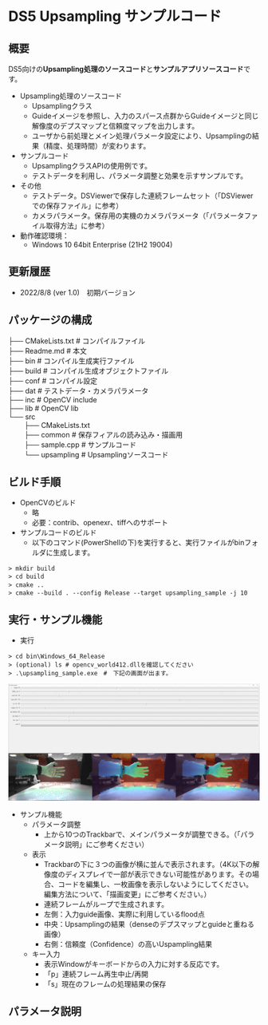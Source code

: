 # DS5 Upsampling サンプルコード
## 概要
DS5向けの**Upsampling処理のソースコード**と**サンプルアプリソースコード**です。
* Upsampling処理のソースコード
  * Upsamplingクラス
  * Guideイメージを参照し、入力のスパース点群からGuideイメージと同じ解像度のデプスマップと信頼度マップを出力します。
  * ユーザから前処理とメイン処理パラメータ設定により、Upsamplingの結果（精度、処理時間）が変わります。
* サンプルコード
  * UpsamplingクラスAPIの使用例です。
  * テストデータを利用し、パラメータ調整と効果を示すサンプルです。
* その他
  * テストデータ。DSViewerで保存した連続フレームセット（「DSViewerでの保存ファイル」に参考）
  * カメラパラメータ。保存用の実機のカメラパラメータ（「パラメータファイル取得方法」に参考）
* 動作確認環境：
  * Windows 10 64bit Enterprise (21H2 19004)


## 更新履歴
* 2022/8/8 (ver 1.0)　初期バージョン


## パッケージの構成
├── CMakeLists.txt # コンパイルファイル　\
├── Readme.md # 本文\
├── bin # コンパイル生成実行ファイル　\
├── build # コンパイル生成オブジェクトファイル　\
├── conf # コンパイル設定 \
├── dat # テストデータ・カメラパラメータ \
├── inc # OpenCV include \
├── lib # OpenCV lib \
└── src \
&emsp;&emsp;    ├── CMakeLists.txt \
&emsp;&emsp;    ├── common # 保存フィアルの読み込み・描画用 \
&emsp;&emsp;    ├── sample.cpp # サンプルコード　\
&emsp;&emsp;    └── upsampling # Upsamplingソースコード

## ビルド手順
* OpenCVのビルド
  * 略
  * 必要：contrib、openexr、tiffへのサポート
* サンプルコードのビルド
  * 以下のコマンド(PowerShellの下)を実行すると、実行ファイルがbinフォルダに生成します。
```shell
> mkdir build
> cd build
> cmake ..　
> cmake --build . --config Release --target upsampling_sample -j 10
```
## 実行・サンプル機能
* 実行
```shell
> cd bin\Windows_64_Release
> (optional) ls # opencv_world412.dllを確認してください
> .\upsampling_sample.exe　#　下記の画面が出ます。
```

![sample](./imgs/sample_app_interface1.png)

* サンプル機能
  * パラメータ調整
    * 上から10つのTrackbarで、メインパラメータが調整できる。（「パラメータ説明」にご参考ください）
  * 表示
    * Trackbarの下に３つの画像が横に並んで表示されます。（4K以下の解像度のディスプレイで一部が表示できない可能性があります。その場合、コードを編集し、一枚画像を表示しないようにしてください。編集方法について、「描画変更」にご参考ください。）
    * 連続フレームがループで生成されます。
    * 左側：入力guide画像、実際に利用しているflood点
    * 中央：Upsamplingの結果（denseのデプスマップとguideと重ねる画像）
    * 右側：信頼度（Confidence）の高いUspampling結果
  * キー入力
    * 表示Windowがキーボードからの入力に対する反応です。
    * 「p」連続フレーム再生中止/再開
    * 「s」現在のフレームの処理結果の保存


## パラメータ説明




